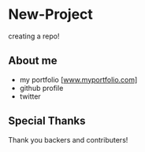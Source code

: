 # New-Project
creating a repo!
## About me
* my portfolio [www.myportfolio.com]
* github profile 
* twitter
## Special Thanks
Thank you backers and contributers!
